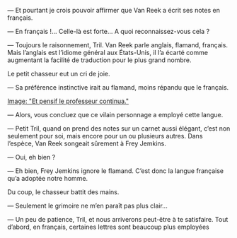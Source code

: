 — Et pourtant je crois pouvoir affirmer que Van Reek a écrit ses notes en
français.

— En français !... Celle-là est forte... A quoi reconnaissez-vous cela ?

— Toujours le raisonnement, Tril. Van Reek parle anglais, flamand, français. Mais l’anglais est l’idiome général aux États-Unis, il l’a écarté comme augmentant la facilité de traduction pour le plus grand nombre.

Le petit chasseur eut un cri de joie.

— Sa préférence instinctive irait au flamand, moins répandu que le français.

[Image: "Et pensif le professeur continua."](../images/1-page-363.JPG)

— Alors, vous concluez que ce vilain personnage a employé cette langue.

— Petit Tril, quand on prend des notes sur un carnet aussi élégant, c’est
non seulement pour soi, mais encore pour un ou plusieurs autres. Dans
l’espèce, Van Reek songeait sûrement à Frey Jemkins.

— Oui, eh bien ?

— Eh bien, Frey Jemkins ignore le flamand. C’est donc la langue française qu’a adoptée notre homme.

Du coup, le chasseur battit des mains.

— Seulement le grimoire ne m’en paraît pas plus clair...

— Un peu de patience, Tril, et nous arriverons peut-être à te satisfaire.
Tout d’abord, en français, certaines lettres sont beaucoup plus employées
